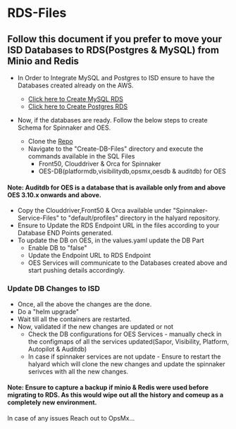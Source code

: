 # RDS-Files
## Follow this document if you prefer to move your ISD Databases to RDS(Postgres & MySQL) from Minio and Redis

- In Order to Integrate MySQL and Postgres to ISD ensure to have the Databases created already on the AWS. 
  - [Click here to Create MySQL RDS](https://docs.aws.amazon.com/AmazonRDS/latest/UserGuide/CHAP_GettingStarted.CreatingConnecting.MySQL.html)
  - [Click here to Create Postgres RDS](https://aws.amazon.com/getting-started/hands-on/create-connect-postgresql-db/)


- Now, if the databases are ready. Follow the below steps to create Schema for Spinnaker and OES.
  - Clone the [Repo](https://github.com/OpsMx/RDS-Files.git)
  - Navigate to the "Create-DB-Files" directory and execute the commands available in the SQL Files
    - Front50, Clouddriver & Orca for Spinnaker
    - OES-DB(platformdb,visibilitydb,opsmx,oesdb & auditdb) for OES
#### Note: Auditdb for OES is a database that is available only from and above OES 3.10.x onwards and above.
- Copy the Clouddriver,Front50 & Orca available under "Spinnaker-Service-Files" to "default/profiles" directory in the halyard repository.
- Ensure to Update the RDS Endpoint URL in the files according to your Database END Points generated.
- To update the DB on OES, in the values.yaml update the DB Part
  - Enable DB to "false"
  - Update the Endpoint URL to RDS Endpoint
  - OES Services will communicate to the Databases created above and start pushing details accordingly.


### Update DB Changes to ISD
- Once, all the above the changes are the done.
- Do a "helm upgrade"
- Wait till all the containers are restarted.
- Now, validated if the new changes are updated or not
  - Check the DB configurations for OES Services - manually check in the configmaps of all the services updated(Sapor, Visibility, Platform, Autopilot & Auditdb)
  - In case if spinnaker services are not update - Ensure to restart the halyard which will clone the new changes and update the spinnaker serivces with all the new changes.

#### Note: Ensure to capture a backup if minio & Redis were used before migrating to RDS. As this would wipe out all the history and comeup as a completely new environment.

In case of any issues Reach out to OpsMx...

